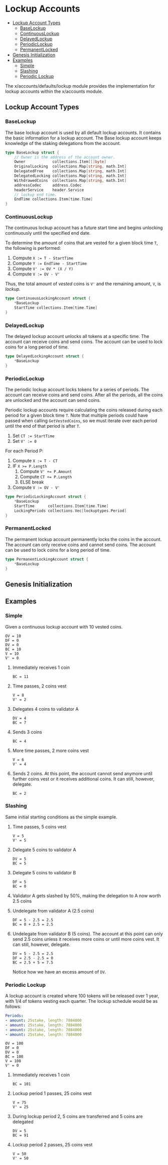 # Lockup Accounts


* [Lockup Account Types](#lockup-account-types)
    * [BaseLockup](#baselockup)
    * [ContinuousLockup](#continuouslockup)
    * [DelayedLockup](#delayedlockup)
    * [PeriodicLockup](#periodiclockup)
    * [PermanentLocked](#permanentlocked)
* [Genesis Initialization](#genesis-initialization)
* [Examples](#examples)
    * [Simple](#simple)
    * [Slashing](#slashing)
    * [Periodic Lockup](#periodic-lockup)

The x/accounts/defaults/lockup module provides the implementation for lockup accounts within the x/accounts module.

## Lockup Account Types

### BaseLockup

The base lockup account is used by all default lockup accounts. It contains the basic information for a lockup account. The Base lockup account keeps knowledge of the staking delegations from the account.

```go
type BaseLockup struct {
	// Owner is the address of the account owner.
	Owner            collections.Item[[]byte]
	OriginalLocking  collections.Map[string, math.Int]
	DelegatedFree    collections.Map[string, math.Int]
	DelegatedLocking collections.Map[string, math.Int]
	WithdrawedCoins  collections.Map[string, math.Int]
	addressCodec     address.Codec
	headerService    header.Service
	// lockup end time.
	EndTime collections.Item[time.Time]
}
```

### ContinuousLockup

The continuous lockup account has a future start time and begins unlocking continuously until the specified end date.

To determine the amount of coins that are vested for a given block time `T`, the
following is performed:

1. Compute `X := T - StartTime`
2. Compute `Y := EndTime - StartTime`
3. Compute `V' := OV * (X / Y)`
4. Compute `V := OV - V'`

Thus, the total amount of _vested_ coins is `V'` and the remaining amount, `V`,
is _lockup_.

```go
type ContinuousLockingAccount struct {
	*BaseLockup
	StartTime collections.Item[time.Time]
}
```

### DelayedLockup

The delayed lockup account unlocks all tokens at a specific time. The account can receive coins and send coins. The account can be used to lock coins for a long period of time.

```go
type DelayedLockingAccount struct {
	*BaseLockup
}
```

### PeriodicLockup

The periodic lockup account locks tokens for a series of periods. The account can receive coins and send coins. After all the periods, all the coins are unlocked and the account can send coins.

Periodic lockup accounts require calculating the coins released during each period for a given block time `T`. Note that multiple periods could have passed when calling `GetVestedCoins`, so we must iterate over each period until the end of that period is after `T`.

1. Set `CT := StartTime`
2. Set `V' := 0`

For each Period P:

  1. Compute `X := T - CT`
  2. IF `X >= P.Length`
      1. Compute `V' += P.Amount`
      2. Compute `CT += P.Length`
      3. ELSE break
  3. Compute `V := OV - V'`

```go
type PeriodicLockingAccount struct {
	*BaseLockup
	StartTime      collections.Item[time.Time]
	LockingPeriods collections.Vec[lockuptypes.Period]
}
```

### PermanentLocked

The permanent lockup account permanently locks the coins in the account. The account can only receive coins and cannot send coins. The account can be used to lock coins for a long period of time.

```go
type PermanentLockingAccount struct {
	*BaseLockup
}
```

## Genesis Initialization

<!-- TODO: once implemented -->

## Examples

### Simple

Given a continuous lockup account with 10 vested coins.

```text
OV = 10
DF = 0
DV = 0
BC = 10
V = 10
V' = 0
```

1. Immediately receives 1 coin

    ```text
    BC = 11
    ```

2. Time passes, 2 coins vest

    ```text
    V = 8
    V' = 2
    ```

3. Delegates 4 coins to validator A

    ```text
    DV = 4
    BC = 7
    ```

4. Sends 3 coins

    ```text
    BC = 4
    ```

5. More time passes, 2 more coins vest

    ```text
    V = 6
    V' = 4
    ```

6. Sends 2 coins. At this point, the account cannot send anymore until further
coins vest or it receives additional coins. It can still, however, delegate.

    ```text
    BC = 2
    ```

### Slashing

Same initial starting conditions as the simple example.

1. Time passes, 5 coins vest

    ```text
    V = 5
    V' = 5
    ```

2. Delegate 5 coins to validator A

    ```text
    DV = 5
    BC = 5
    ```

3. Delegate 5 coins to validator B

    ```text
    DF = 5
    BC = 0
    ```

4. Validator A gets slashed by 50%, making the delegation to A now worth 2.5 coins
5. Undelegate from validator A (2.5 coins)

    ```text
    DF = 5 - 2.5 = 2.5
    BC = 0 + 2.5 = 2.5
    ```

6. Undelegate from validator B (5 coins). The account at this point can only
send 2.5 coins unless it receives more coins or until more coins vest.
It can still, however, delegate.

    ```text
    DV = 5 - 2.5 = 2.5
    DF = 2.5 - 2.5 = 0
    BC = 2.5 + 5 = 7.5
    ```

    Notice how we have an excess amount of `DV`.

### Periodic Lockup

A lockup account is created where 100 tokens will be released over 1 year, with
1/4 of tokens vesting each quarter. The lockup schedule would be as follows:

```yaml
Periods:
- amount: 25stake, length: 7884000
- amount: 25stake, length: 7884000
- amount: 25stake, length: 7884000
- amount: 25stake, length: 7884000
```

```text
OV = 100
DF = 0
DV = 0
BC = 100
V = 100
V' = 0
```

1. Immediately receives 1 coin

    ```text
    BC = 101
    ```

2. Lockup period 1 passes, 25 coins vest

    ```text
    V = 75
    V' = 25
    ```

3. During lockup period 2, 5 coins are transferred and 5 coins are delegated

    ```text
    DV = 5
    BC = 91
    ```

4. Lockup period 2 passes, 25 coins vest

    ```text
    V = 50
    V' = 50
    ```
